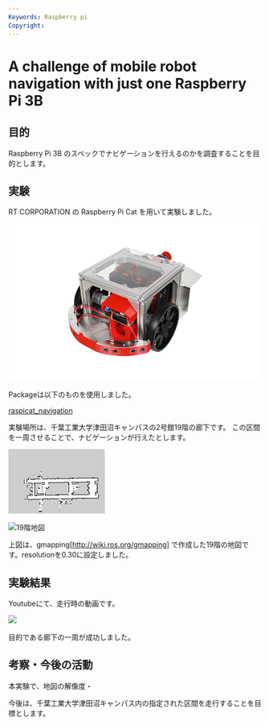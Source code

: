 ```yaml
---
Keywords: Raspberry pi
Copyright: 
---
```


# A challenge of mobile robot navigation with just one Raspberry Pi 3B

## 目的

Raspberry Pi 3B のスペックでナビゲーションを行えるのかを調査することを目的とします。


## 実験
RT CORPORATION の Raspberry Pi Cat を用いて実験しました。

![](Raspberry-Pi-Cat.png)

Packageは以下のものを使用しました。


[raspicat_navigation](https://github.com/uhobeike/raspicat_navigation)

実験場所は、千葉工業大学津田沼キャンパスの2号館19階の廊下です。
この区間を一周させることで、ナビゲーションが行えたとします。

![19階地図](AnyConv.com__2_19.png)

![19階地図](newmap.pgm)

上図は、gmapping[http://wiki.ros.org/gmapping] で作成した19階の地図です。resolutionを0.30に設定しました。
## 実験結果

Youtubeにて、走行時の動画です。

[![](https://img.youtube.com/vi/tmFjHElCXa8/0.jpg)](https://www.youtube.com/watch?v=tmFjHElCXa8)

目的である廊下の一周が成功しました。

## 考察・今後の活動

本実験で、地図の解像度・

今後は、千葉工業大学津田沼キャンパス内の指定された区間を走行することを目標とします。
